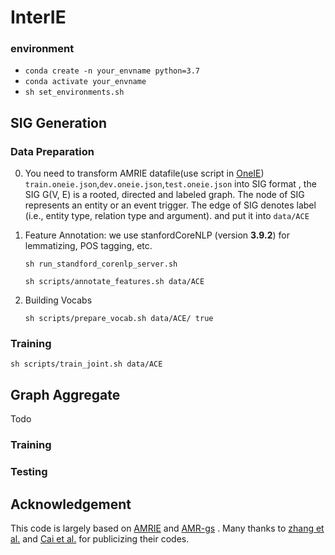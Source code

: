 # InterIE

### environment

- `conda create -n your_envname python=3.7`
- `conda activate your_envname`
- `sh set_environments.sh`

## SIG Generation

### Data Preparation

0. You need to transform AMRIE datafile(use script in [OneIE](https://aclanthology.org/2020.acl-main.713/)) `train.oneie.json`,`dev.oneie.json`,`test.oneie.json`  into SIG format , the SIG G(V, E) is a rooted, directed and labeled graph. The node of SIG represents an entity or an event trigger. The edge of SIG denotes label (i.e., entity type, relation type and argument). and put it into `data/ACE`

1. Feature Annotation: we use stanfordCoreNLP (version **3.9.2**) for lemmatizing, POS tagging, etc.

   `sh run_standford_corenlp_server.sh`

   `sh scripts/annotate_features.sh data/ACE`

2. Building Vocabs

   `sh scripts/prepare_vocab.sh data/ACE/ true`

### Training

`sh scripts/train_joint.sh data/ACE`

## Graph Aggregate

Todo

### Training

### Testing

## Acknowledgement

This code is largely based on [AMRIE](https://github.com/zhangzx-uiuc/AMR-IE) and [AMR-gs](https://github.com/jcyk/AMR-gs) . Many thanks to [zhang et al.](https://www.aclweb.org/anthology/2021.naacl-main.4/) and [Cai et al.](https://arxiv.org/abs/2004.05572) for publicizing their codes.

